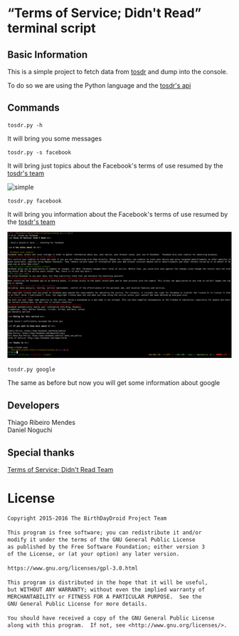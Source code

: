 # “Terms of Service; Didn't Read” terminal script

## Basic Information

This is a simple project to fetch data from [tosdr](http://tosdr.org/) and
dump into the console.

To do so we are using the Python language and the [tosdr's api](https://tosdr.org/api.html)

## Commands

```
tosdr.py -h
```
It will bring you some messages

```
tosdr.py -s facebook
```
It will bring just topics about the Facebook's terms of use resumed by the [tosdr's team](http://tosdr.org)

![simple](./img/simple.png)

```
tosdr.py facebook
```

It will bring you information about the Facebook's terms of use resumed by the [tosdr's team](http://tosdr.org/)

![complete](./img/complete.png)

```
tosdr.py google
```

The same as before but now you will get some information about google

## Developers

Thiago Ribeiro Mendes<br/>
Daniel Noguchi<br/>

## Special thanks

[Terms of Service; Didn't Read Team](http://tosdr.org)

# License

    Copyright 2015-2016 The BirthDayDroid Project Team

    This program is free software; you can redistribute it and/or
    modify it under the terms of the GNU General Public License
    as published by the Free Software Foundation; either version 3
    of the License, or (at your option) any later version.

    https://www.gnu.org/licenses/gpl-3.0.html

    This program is distributed in the hope that it will be useful,
    but WITHOUT ANY WARRANTY; without even the implied warranty of
    MERCHANTABILITY or FITNESS FOR A PARTICULAR PURPOSE.  See the
    GNU General Public License for more details.
 
    You should have received a copy of the GNU General Public License
    along with this program.  If not, see <http://www.gnu.org/licenses/>.